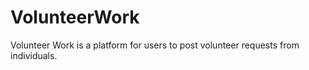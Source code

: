 # VolunteerWork

Volunteer Work is a platform for users to post volunteer requests from
individuals. 
